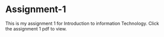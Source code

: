 # Assignment-1
This is my assignment 1 for Introduction to information Technology. Click the assignment 1 pdf to view.
